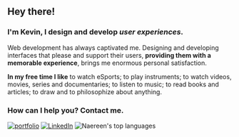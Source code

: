 ## Hey there!
### I'm Kevin, I design and develop *user experiences*.

Web development has always captivated me. Designing and developing interfaces that please and support their users, **providing them with a memorable experience**, brings me enormous personal satisfaction.

**In my free time I like** to watch eSports; to play instruments; to watch videos, movies, series and documentaries; to listen to music; to read books and articles; to draw and to philosophize about anything.

### How can I help you? Contact me.

[![portfolio](https://img.shields.io/badge/portfolio-eu.kevinquintino.com-2f4f4f)](link=https://eu.kevinquintino.com/)
[![LinkedIn](https://img.shields.io/badge/-LinkedIn-blue?style=flat&logo=Linkedin&logoColor=ffffff)](link=https://www.linkedin.com/in/euKevinQuintino)
![Naereen's top languages](https://github-readme-stats.vercel.app/api/top-langs/?username=euKevinQuintino&theme=dracula)
